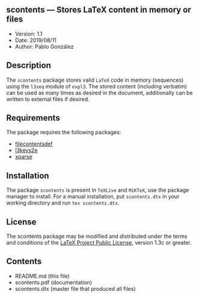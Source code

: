 ## scontents — Stores LaTeX content in memory or files
- Version: 1.1
- Date: 2019/08/11
- Author: Pablo González

## Description
The `scontents` package stores valid `LaTeX` code in memory (sequences) using the
`l3seq` module of `expl3`. The stored content (including verbatim) can be
used as many times as desired in the document, additionally can be written
to external files if desired.

## Requirements
The package requires the following packages:
- [filecontentsdef](https://ctan.org/pkg/filecontentsdef)
- [l3keys2e](https://ctan.org/pkg/l3keys2e)
- [xparse](https://ctan.org/pkg/xparse)

## Installation

The package `scontents` is present in `TeXLive` and `MiKTeX`, use the
package manager to install. For a manual installation, put `scontents.dtx` 
in your working directory and run `tex scontents.dtx`.

## License
The scontents package may be modified and distributed under the terms and
conditions of the [LaTeX Project Public License](https://www.latex-project.org/lppl/), version 1.3c or greater.

## Contents
- README.md (this file)
- scontents.pdf  (documentation)
- scontents.dtx  (master file that produced all files)
